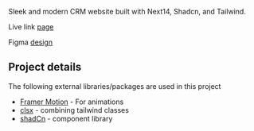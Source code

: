 Sleek and modern CRM website built with Next14, Shadcn, and Tailwind.

Live link [page](https://crm-attio-app-landing-page.vercel.app)

Figma [design](<https://www.figma.com/design/ttKjSOwq3n3ICoJx3fQilR/Attio---CRM-Landing-Page-%26-Mobile-Responsive-(Community)?node-id=432-257274&t=N1k0x2as56t7ezfy-1>)

## Project details

The following external libraries/packages are used in this project

- [Framer Motion](https://www.framer.com/motion) - For animations
- [clsx](https://www.npmjs.com/package/clsx) - combining tailwind classes
- [shadCn](https://ui.shadcn.com/) - component library
